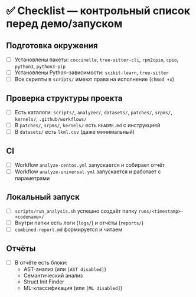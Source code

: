 # ✅ Checklist — контрольный список перед демо/запуском

## Подготовка окружения
- [ ] Установлены пакеты: `coccinelle`, `tree-sitter-cli`, `rpm2cpio`, `cpio`, `python3`, `python3-pip`
- [ ] Установлены Python-зависимости: `scikit-learn`, `tree-sitter`
- [ ] Все скрипты в `scripts/` имеют права на исполнение (`chmod +x`)

## Проверка структуры проекта
- [ ] Есть каталоги: `scripts/`, `analyzer/`, `datasets/`, `patches/`, `srpms/`, `kernels/`, `.github/workflows/`
- [ ] В `patches/`, `srpms/`, `kernels/` есть `README.md` с инструкцией
- [ ] В `datasets/` есть `lkml.csv` (даже минимальный)

## CI
- [ ] Workflow `analyze-centos.yml` запускается и собирает отчёт
- [ ] Workflow `analyze-universal.yml` запускается и работает с параметрами

## Локальный запуск
- [ ] `scripts/run_analysis.sh` успешно создаёт папку `runs/<timestamp>-<codename>/`
- [ ] Внутри папки есть логи (`logs/`) и отчёты (`reports/`)
- [ ] `combined-report.md` формируется и читаем

## Отчёты
- [ ] В отчёте есть блоки:
  - AST-анализ (или `[AST disabled]`)
  - Семантический анализ
  - Struct Init Finder
  - ML-классификация (или `[ML disabled]`)
